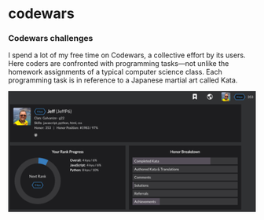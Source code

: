 # codewars
<h3>Codewars challenges</h3>
<p>
I spend a lot of my free time on Codewars, a collective effort by its users. Here coders are confronted with programming tasks—not unlike the homework assignments of a typical computer science class. Each programming task is in reference to a Japanese martial art called Kata.
</p>
<img src="covr.jpg" alt="Codewars">
</body>
